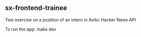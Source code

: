 ## sx-frontend-trainee
Test exercise on a position of an intern in Avito: Hacker News API  

To run the app:
make dev
